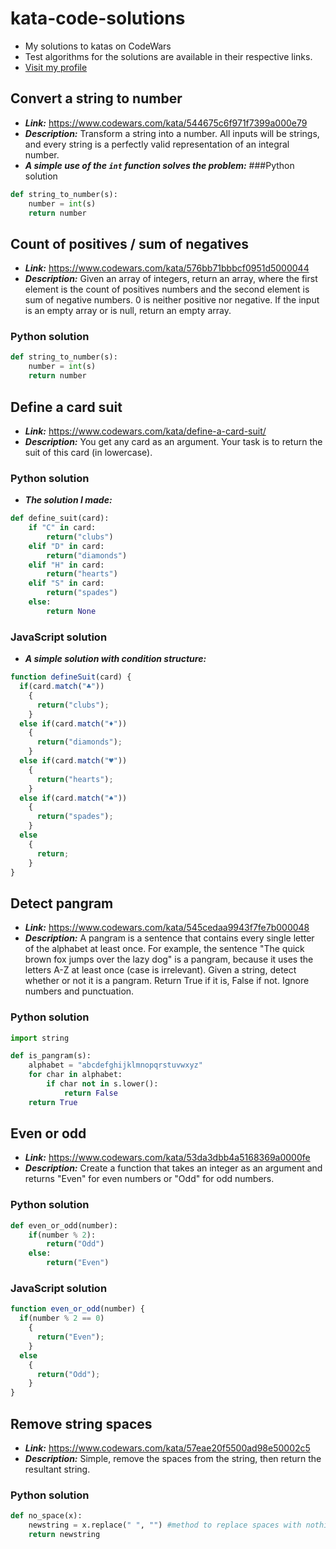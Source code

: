 # kata-code-solutions
- My solutions to katas on CodeWars
- Test algorithms for the solutions are available in their respective links.
- [Visit my profile](https://www.codewars.com/users/mfelipegs)

## Convert a string to number
- ***Link:*** https://www.codewars.com/kata/544675c6f971f7399a000e79
- ***Description:*** Transform a string into a number. All inputs will be strings, and every string is a perfectly valid representation of an integral number.
- ***A simple use of the ```int``` function solves the problem:***
###Python solution
```python
def string_to_number(s):
    number = int(s)
    return number

```

## Count of positives / sum of negatives
- ***Link:*** https://www.codewars.com/kata/576bb71bbbcf0951d5000044
- ***Description:*** Given an array of integers, return an array, where the first element is the count of positives numbers and the second element is sum of negative numbers. 0 is neither positive nor negative. If the input is an empty array or is null, return an empty array.
### Python solution
```python
def string_to_number(s):
    number = int(s)
    return number
```

## Define a card suit
- ***Link:*** https://www.codewars.com/kata/define-a-card-suit/
- ***Description:*** You get any card as an argument. Your task is to return the suit of this card (in lowercase).
### Python solution
- ***The solution I made:***
```python
def define_suit(card):
    if "C" in card:
        return("clubs")
    elif "D" in card:
        return("diamonds")
    elif "H" in card:
        return("hearts")
    elif "S" in card:
        return("spades")
    else:
        return None
```

### JavaScript solution
- ***A simple solution with condition structure:***
```js
function defineSuit(card) {
  if(card.match("♣"))
    {
      return("clubs");
    }
  else if(card.match("♦"))
    {
      return("diamonds");
    }
  else if(card.match("♥"))
    {
      return("hearts");
    }
  else if(card.match("♠"))
    {
      return("spades");
    }
  else
    {
      return;
    }
}
```

## Detect pangram
- ***Link:*** https://www.codewars.com/kata/545cedaa9943f7fe7b000048
- ***Description:*** A pangram is a sentence that contains every single letter of the alphabet at least once. For example, the sentence "The quick brown fox jumps over the lazy dog" is a pangram, because it uses the letters A-Z at least once (case is irrelevant). Given a string, detect whether or not it is a pangram. Return True if it is, False if not. Ignore numbers and punctuation.
### Python solution
```python
import string

def is_pangram(s):
    alphabet = "abcdefghijklmnopqrstuvwxyz"
    for char in alphabet:
        if char not in s.lower():
            return False
    return True

```

## Even or odd
- ***Link:*** https://www.codewars.com/kata/53da3dbb4a5168369a0000fe
- ***Description:*** Create a function that takes an integer as an argument and returns "Even" for even numbers or "Odd" for odd numbers.
### Python solution
```python
def even_or_odd(number):
    if(number % 2):
        return("Odd")
    else:
        return("Even")

```
### JavaScript solution
```js
function even_or_odd(number) {
  if(number % 2 == 0)
    {
      return("Even");
    }
  else
    {
      return("Odd");
    }
}

```

## Remove string spaces
- ***Link:*** https://www.codewars.com/kata/57eae20f5500ad98e50002c5
- ***Description:*** Simple, remove the spaces from the string, then return the resultant string.
### Python solution
```python
def no_space(x):
    newstring = x.replace(" ", "") #method to replace spaces with nothing
    return newstring

```
